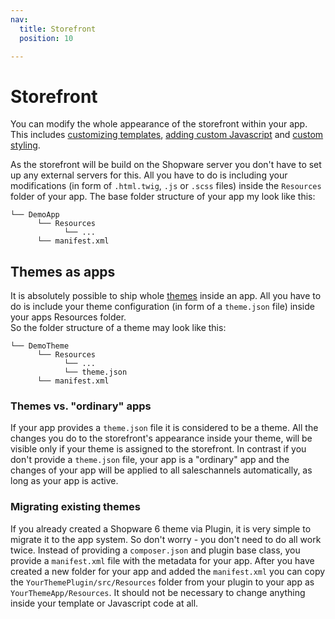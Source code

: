 ```yaml
---
nav:
  title: Storefront
  position: 10

---
```


# Storefront

You can modify the whole appearance of the storefront within your app. This includes [customizing templates](../plugins/storefront/customize-templates), [adding custom Javascript](../plugins/storefront/add-custom-javascript) and [custom styling](../plugins/storefront/add-custom-styling).

As the storefront will be build on the Shopware server you don't have to set up any external servers for this. All you have to do is including your modifications \(in form of `.html.twig`, `.js` or `.scss` files\) inside the `Resources` folder of your app. The base folder structure of your app my look like this:

```text
└── DemoApp
      └── Resources
            └── ...
      └── manifest.xml
```

## Themes as apps

It is absolutely possible to ship whole [themes](../themes/) inside an app. All you have to do is include your theme configuration \(in form of a `theme.json` file\) inside your apps Resources folder.  
So the folder structure of a theme may look like this:

```text
└── DemoTheme
      └── Resources
            └── ...
            └── theme.json
      └── manifest.xml
```

### Themes vs. "ordinary" apps

If your app provides a `theme.json` file it is considered to be a theme. All the changes you do to the storefront's appearance inside your theme, will be visible only if your theme is assigned to the storefront. In contrast if you don't provide a `theme.json` file, your app is a "ordinary" app and the changes of your app will be applied to all saleschannels automatically, as long as your app is active.

### Migrating existing themes

If you already created a Shopware 6 theme via Plugin, it is very simple to migrate it to the app system. So don't worry - you don't need to do all work twice. Instead of providing a `composer.json` and plugin base class, you provide a `manifest.xml` file with the metadata for your app. After you have created a new folder for your app and added the `manifest.xml` you can copy the `YourThemePlugin/src/Resources` folder from your plugin to your app as `YourThemeApp/Resources`. It should not be necessary to change anything inside your template or Javascript code at all.
